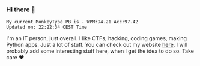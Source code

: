 ### Hi there 👋
<!-- PB START -->
```
My current MonkeyType PB is - WPM:94.21 Acc:97.42
Updated on: 22:22:34 CEST Time
```
<!-- PB END -->
I'm an IT person, just overall. I like CTFs, hacking, coding games, making Python apps. Just a lot of stuff.
You can check out my website [here](https://skill3472.github.io/).
I will probably add some interesting stuff here, when I get the idea to do so. Take care ❤️
